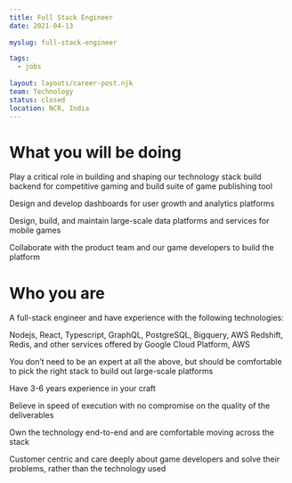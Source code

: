 ```yaml
---
title: Full Stack Engineer
date: 2021-04-13
 
myslug: full-stack-engineer

tags: 
  - jobs
  
layout: layouts/career-post.njk
team: Technology
status: closed
location: NCR, India
---
```

# What you will be doing

Play a critical role in building and shaping our technology stack 
build backend for competitive gaming and build suite of game publishing tool

Design and develop dashboards for user growth and analytics platforms

Design, build, and maintain large-scale data platforms and services for mobile games

Collaborate with the product team and our game developers to build the platform

# Who you are
 
A full-stack engineer and have experience with the following technologies: 
	
Nodejs, React, Typescript, GraphQL, PostgreSQL, Bigquery, AWS Redshift, Redis, and other services offered by Google Cloud Platform, AWS 
	
You don’t need to be an expert at all the above, but should be comfortable to pick the right stack to build out large-scale platforms 

Have 3-6 years experience in your craft

Believe in speed of execution with no compromise on the quality of the deliverables

Own the technology end-to-end and are comfortable moving across the stack

Customer centric and care deeply about game developers and solve their problems, rather than the technology used
